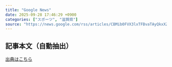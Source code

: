 ```yaml
---
title: "Google News"
date: 2025-09-28 17:46:29 +0900
categories: ["スポーツ", "滋賀県"]
source: "https://news.google.com/rss/articles/CBMib0FVX3lxTFBvaTAyQkxXZVJZbDZQdkpwX3ktd0FvZ0xwWVhlQWE2WnN0LTU0S0J3aVJsVXQxVno5YzVDZ183OWozYzY1amR5OHRaOWxvUWJBQlMwNmczSVlDQTVIdnR2RlJ3ZmRZYkJBbWNKMmZNMA?oc=5"
---
```


## 記事本文（自動抽出）
<body class="y0K44d EA71Tc" id="readabilityBody"></body>

[出典はこちら](https://news.google.com/rss/articles/CBMib0FVX3lxTFBvaTAyQkxXZVJZbDZQdkpwX3ktd0FvZ0xwWVhlQWE2WnN0LTU0S0J3aVJsVXQxVno5YzVDZ183OWozYzY1amR5OHRaOWxvUWJBQlMwNmczSVlDQTVIdnR2RlJ3ZmRZYkJBbWNKMmZNMA?oc=5)
